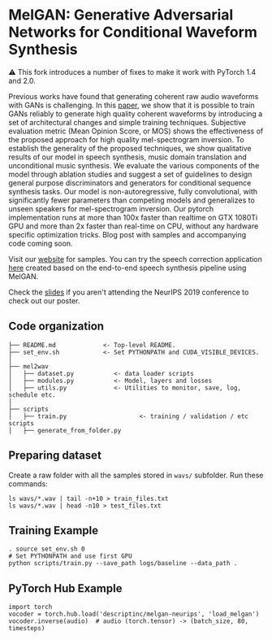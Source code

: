 # MelGAN: Generative Adversarial Networks for Conditional Waveform Synthesis

⚠ This fork introduces a number of fixes to make it work with PyTorch 1.4 and 2.0.

Previous works have found that generating coherent raw audio waveforms with GANs is challenging. In this [paper](https://arxiv.org/abs/1910.06711), we show that it is possible to train GANs reliably to generate high quality coherent waveforms by introducing a set of architectural changes and simple training techniques. Subjective evaluation metric (Mean Opinion Score, or MOS) shows the effectiveness of the proposed approach for high quality mel-spectrogram inversion. To establish the generality of the proposed techniques, we show qualitative results of our model in speech synthesis, music domain translation and unconditional music synthesis. We evaluate the various components of the model through ablation studies and suggest a set of guidelines to design general purpose discriminators and generators for conditional sequence synthesis tasks. Our model is non-autoregressive, fully convolutional, with significantly fewer parameters than competing models and generalizes to unseen speakers for mel-spectrogram inversion. Our pytorch implementation runs at more than 100x faster than realtime on GTX 1080Ti GPU and more than 2x faster than real-time on CPU, without any hardware specific optimization tricks. Blog post with samples and accompanying code coming soon.

Visit our [website](https://melgan-neurips.github.io) for samples. You can try the speech correction application [here](https://www.descript.com/overdub) created based on the end-to-end speech synthesis pipeline using MelGAN.

Check the [slides](melgan_slides.pdf) if you aren't attending the NeurIPS 2019 conference to check out our poster.


## Code organization

    ├── README.md             <- Top-level README.
    ├── set_env.sh            <- Set PYTHONPATH and CUDA_VISIBLE_DEVICES.
    │
    ├── mel2wav
    │   ├── dataset.py           <- data loader scripts
    │   ├── modules.py           <- Model, layers and losses
    │   ├── utils.py             <- Utilities to monitor, save, log, schedule etc.
    │
    ├── scripts
    │   ├── train.py                    <- training / validation / etc scripts
    │   ├── generate_from_folder.py


## Preparing dataset
Create a raw folder with all the samples stored in `wavs/` subfolder.
Run these commands:
   ```command
   ls wavs/*.wav | tail -n+10 > train_files.txt
   ls wavs/*.wav | head -n10 > test_files.txt
   ```

## Training Example
    . source set_env.sh 0
    # Set PYTHONPATH and use first GPU
    python scripts/train.py --save_path logs/baseline --data_path .


## PyTorch Hub Example
    import torch
    vocoder = torch.hub.load('descriptinc/melgan-neurips', 'load_melgan')
    vocoder.inverse(audio)  # audio (torch.tensor) -> (batch_size, 80, timesteps)
